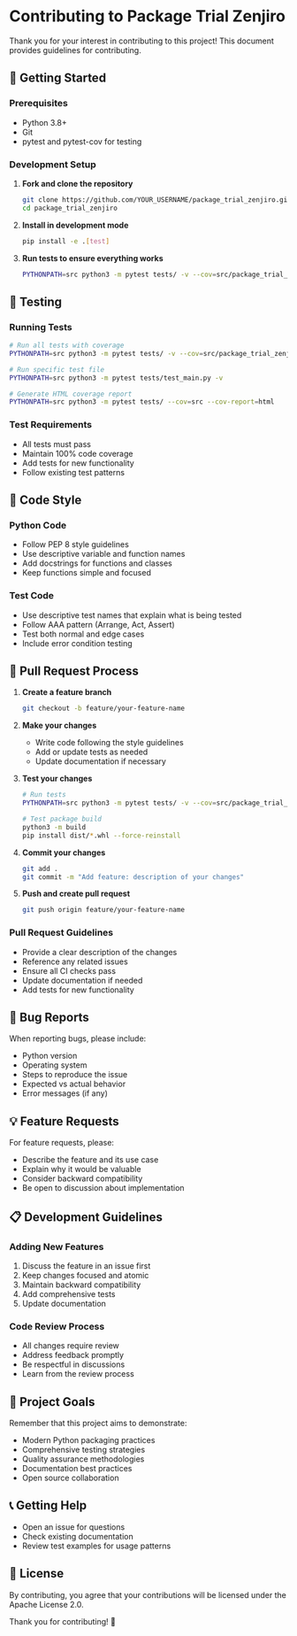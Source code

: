 # Contributing to Package Trial Zenjiro

Thank you for your interest in contributing to this project! This document provides guidelines for contributing.

## 🚀 Getting Started

### Prerequisites
- Python 3.8+
- Git
- pytest and pytest-cov for testing

### Development Setup

1. **Fork and clone the repository**
   ```bash
   git clone https://github.com/YOUR_USERNAME/package_trial_zenjiro.git
   cd package_trial_zenjiro
   ```

2. **Install in development mode**
   ```bash
   pip install -e .[test]
   ```

3. **Run tests to ensure everything works**
   ```bash
   PYTHONPATH=src python3 -m pytest tests/ -v --cov=src/package_trial_zenjiro
   ```

## 🧪 Testing

### Running Tests
```bash
# Run all tests with coverage
PYTHONPATH=src python3 -m pytest tests/ -v --cov=src/package_trial_zenjiro --cov-report=term-missing

# Run specific test file
PYTHONPATH=src python3 -m pytest tests/test_main.py -v

# Generate HTML coverage report
PYTHONPATH=src python3 -m pytest tests/ --cov=src --cov-report=html
```

### Test Requirements
- All tests must pass
- Maintain 100% code coverage
- Add tests for new functionality
- Follow existing test patterns

## 📝 Code Style

### Python Code
- Follow PEP 8 style guidelines
- Use descriptive variable and function names
- Add docstrings for functions and classes
- Keep functions simple and focused

### Test Code
- Use descriptive test names that explain what is being tested
- Follow AAA pattern (Arrange, Act, Assert)
- Test both normal and edge cases
- Include error condition testing

## 🔄 Pull Request Process

1. **Create a feature branch**
   ```bash
   git checkout -b feature/your-feature-name
   ```

2. **Make your changes**
   - Write code following the style guidelines
   - Add or update tests as needed
   - Update documentation if necessary

3. **Test your changes**
   ```bash
   # Run tests
   PYTHONPATH=src python3 -m pytest tests/ -v --cov=src/package_trial_zenjiro
   
   # Test package build
   python3 -m build
   pip install dist/*.whl --force-reinstall
   ```

4. **Commit your changes**
   ```bash
   git add .
   git commit -m "Add feature: description of your changes"
   ```

5. **Push and create pull request**
   ```bash
   git push origin feature/your-feature-name
   ```

### Pull Request Guidelines
- Provide a clear description of the changes
- Reference any related issues
- Ensure all CI checks pass
- Update documentation if needed
- Add tests for new functionality

## 🐛 Bug Reports

When reporting bugs, please include:
- Python version
- Operating system
- Steps to reproduce the issue
- Expected vs actual behavior
- Error messages (if any)

## 💡 Feature Requests

For feature requests, please:
- Describe the feature and its use case
- Explain why it would be valuable
- Consider backward compatibility
- Be open to discussion about implementation

## 📋 Development Guidelines

### Adding New Features
1. Discuss the feature in an issue first
2. Keep changes focused and atomic
3. Maintain backward compatibility
4. Add comprehensive tests
5. Update documentation

### Code Review Process
- All changes require review
- Address feedback promptly
- Be respectful in discussions
- Learn from the review process

## 🎯 Project Goals

Remember that this project aims to demonstrate:
- Modern Python packaging practices
- Comprehensive testing strategies
- Quality assurance methodologies
- Documentation best practices
- Open source collaboration

## 📞 Getting Help

- Open an issue for questions
- Check existing documentation
- Review test examples for usage patterns

## 📄 License

By contributing, you agree that your contributions will be licensed under the Apache License 2.0.

Thank you for contributing! 🎉